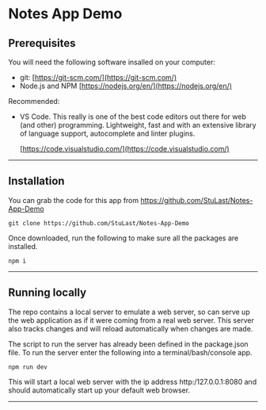 # Notes App Demo

##  Prerequisites

You will need the following software insalled on your computer:

- git: [https://git-scm.com/](https://git-scm.com/)
- Node.js and NPM [https://nodejs.org/en/](https://nodejs.org/en/)

Recommended:

- VS Code.  This really is one of the best code editors out there for web (and other) programming.   Lightweight, fast and with an extensive library of language support, autocomplete and linter plugins.

    [https://code.visualstudio.com/](https://code.visualstudio.com/)

---

##  Installation

You can grab the code for this app from https://github.com/StuLast/Notes-App-Demo

```git clone https://github.com/StuLast/Notes-App-Demo```

Once downloaded, run the following to make sure all the packages are installed.

```npm i```

---

##  Running locally

The repo contains a local server to emulate a web server, so can serve up the web application as if it were coming from a real web server.  This server also tracks changes and will reload automatically when changes are made.

The script to run the server has already been defined in the package.json file.  To run the server enter the following into a terminal/bash/console app.

```npm run dev```

This will start a local web server with the ip address http:/127.0.0.1:8080 and should automatically start up your default web browser.

---